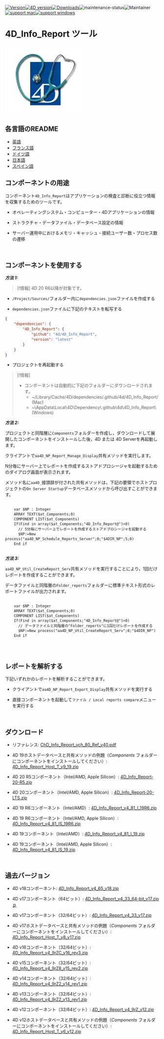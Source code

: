 [![Version](https://img.shields.io/endpoint?url=https://gist.githubusercontent.com/CGareau/dd2aa26e5b6c4152e80e7d3d09f2486a/raw/release_inforeport.json)](https://github.com/4d/4D_Info_Report/releases/latest/)[![4D version](https://img.shields.io/endpoint?url=https://gist.githubusercontent.com/CGareau/dd2aa26e5b6c4152e80e7d3d09f2486a/raw/version_4dir.json)](<>)[![Downloads](https://img.shields.io/github/downloads/4d/4D_Info_Report/total.svg)](https://GitHub.com/4d/4D_Info_Report/releases/latest/)![maintenance-status](https://img.shields.io/badge/maintenance-actively--developed-brightgreen.svg)![Maintainer](https://img.shields.io/badge/maintainer-ThomasSchlumberger-blue)<br>[![support mac](https://img.shields.io/badge/macOS-000000.svg?style=flat-square&logo=apple&labelColor=000000&logoColor=white)](<>)[![support windows](https://img.shields.io/badge/windows-0078D6.svg?style=flat-square&logo=MODX&logoColor=white)](<>)

# 4D_Info_Report ツール

![info_report](https://github.com/4d/4D_Info_Report/blob/main/images/4DIR.png)

## 各言語のREADME

-   [英語](README.md)
-   [フランス語](README.fr.md)
-   [ドイツ語](README.de.md)
-   [日本語](README.ja.md)
-   [スペイン語](README.es.md)

## コンポーネントの用途

コンポーネント`4D_Info_Report`はアプリケーションの検査と診断に役立つ情報を収集するためのツールです。

- オペレーティングシステム・コンピューター・4Dアプリケーションの情報

- ストラクチャ・データファイル・データベース設定の情報

- サーバー運用中におけるメモリ・キャッシュ・接続ユーザー数・プロセス数の遷移

<br>

## コンポーネントを使用する

**_方法 1:_**

> [!情報]
> 4D 20 R6以降が対象です。

- `/Project/Sources/`フォルダー内に`dependencies.json`ファイルを作成する

- `dependencies.json`ファイルに下記のテキストを転写する

```json
{
	"dependencies": {
		"4D_Info_Report": {
			"github": "4d/4D_Info_Report",
			"version": "latest"
		}
	}
}
```

- プロジェクトを再起動する

> [!情報]
>
> -   コンポーネントは自動的に下記のフォルダーにダウンロードされます。
>     -   ~/Library/Cache/4D/dependencies/.github/4d/4D_Info_Report/ (Mac)
>     -   ~\AppData\Local\4D\Dependency\\.github\4d\4D_Info_Report\ (Windows)

**_方法 2:_**

プロジェクトと同階層に`Components`フォルダーを作成し，ダウンロードして展開したコンポーネントをインストールした後，4D または 4D Serverを再起動します。

クライアントで`aa4D_NP_Report_Manage_Display`共有メソッドを実行します。

N分毎にサーバー上でレポートを作成するストアドプロシージャを起動するためのダイアログ画面が表示されます。

メソッド名に`aa4D_`接頭辞が付された共有メソッドは，下記の要領でホストプロジェクトの`On Server Startup`データベースメソッドから呼び出すことができます。

<pre>
  <code class="4d">
    var $NP : Integer
    ARRAY TEXT($at_Components;0)
    COMPONENT LIST($at_Components)
    If(Find in array($at_Components;"4D_Info_Report@")>0)
      // 5分毎にサーバー上でレポートを作成するストアドプロシージャを起動する
      $NP:=New process("aa4D_NP_Schedule_Reports_Server";0;"$4DIR_NP";5;0)
    End if
   </code>
</pre>

**_方法 3:_**

`aa4D_NP_Util_CreateReport_Serv`共有メソッドを実行することにより，1回だけレポートを作成することができます。

データファイルと同階層の`Folder_reports`フォルダーに標準テキスト形式のレポートファイルが出力されます。

<pre>
  <code class="4d">
    var $NP : Integer
    ARRAY TEXT($at_Components;0)
    COMPONENT LIST($at_Components)
    If(Find in array($at_Components;"4D_Info_Report@")>0)
      // データファイルと同階層の"Folder_reports"に1回だけレポートを作成する
      $NP:=New process("aa4D_NP_Util_CreateReport_Serv";0;"$4DIR_NP")
    End if
    </code>
</pre>

<br>

## レポートを解析する

下記いずれかのレポートを解析することができます。

- クライアントで`aa4D_NP_Report_Export_Display`共有メソッドを実行する

- 直接コンポーネントを起動して`ファイル / Local reports compare`メニューを実行する

<br>

## ダウンロード

- リファレンス: [ChD_Info_Report_vch_80_Ref_v40.pdf](https://github.com/4d/4D_Info_Report/releases/latest/download/4D_Info_Report_v4_80_Ref_v40.pdf)

- 4D 19ホストデータベースと共有メソッドの例題（*Components* フォルダーにコンポーネントをインストールしてください）: [4D_Info_Report_Host_T_v9_19.zip](https://github.com/4d/4D_Info_Report/releases/latest/download/4D_Info_Report_Host_T_v9_19.zip)

- 4D 20 R5コンポーネント（Intel/AMD, Apple Silicon）: [4D_Info_Report-20-R5.zip](https://github.com/4d/4D_Info_Report/releases/latest/download/4D_Info_Report-20-R5.zip)

- 4D 20コンポーネント（Intel/AMD, Apple Silicon）: [4D_Info_Report-20-LTS.zip](https://github.com/4d/4D_Info_Report/releases/latest/download/4D_Info_Report-20-LTS.zip)

- 4D 19 R6コンポーネント（Intel/AMD）: [4D_Info_Report_v4_81_I_19R6.zip](https://github.com/4d/4D_Info_Report/releases/latest/download/4D_Info_Report_v4_81_I_19R6.zip)

- 4D 19 R6コンポーネント（Intel/AMD, Apple Silicon）: [4D_Info_Report_v4_81_IS_19R6.zip](https://github.com/4d/4D_Info_Report/releases/latest/download/4D_Info_Report_v4_81_IS_19R6.zip)

- 4D 19コンポーネント（Intel/AMD）: [4D_Info_Report_v4_81_I_19.zip](https://github.com/4d/4D_Info_Report/releases/latest/download/4D_Info_Report_v4_81_I_19.zip)

- 4D 19コンポーネント（Intel/AMD, Apple Silicon）: [4D_Info_Report_v4_81_IS_19.zip](https://github.com/4d/4D_Info_Report/releases/latest/download/4D_Info_Report_v4_81_IS_19.zip)

<br>

## 過去バージョン

- 4D v18コンポーネント: [4D_Info_Report_v4_65_v18.zip](https://github.com/4d/4D_Info_Report/releases/latest/download/4D_Info_Report_v4_65_v18.zip)

- 4D v17コンポーネント（64ビット）: [4D_Info_Report_v4_33_64-bit_v17.zipｐ](https://github.com/4d/4D_Info_Report/releases/latest/download/4D_Info_Report_v4_33_64-bit_v17.zip)

- 4D v17コンポーネント（32/64ビット）: [4D_Info_Report_v4_33_v17.zip](https://github.com/4d/4D_Info_Report/releases/latest/download/4D_Info_Report_v4_33_v17.zip)

- 4D v17ホストデータベースと共有メソッドの例題（*Components* フォルダーにコンポーネントをインストールしてください）: [4D_Info_Report_Host_T_v8_v17.zip](https://github.com/4d/4D_Info_Report/releases/latest/download/4D_Info_Report_Host_T_v8_v17.zip)

- 4D v16コンポーネント（32/64ビット）: [4D_Info_Report_v4_9rZC_v16_rev3.zip](https://github.com/4d/4D_Info_Report/releases/latest/download/4D_Info_Report_v4_9rZC_v16_rev3.zip)

- 4D v15コンポーネント（32/64ビット）: [4D_Info_Report_v4_9rZ8_v15_rev2.zip](https://github.com/4d/4D_Info_Report/releases/latest/download/4D_Info_Report_v4_9rZ8_v15_rev2.zip)

- 4D v14コンポーネント（32/64ビット）: [4D_Info_Report_v4_9rZ2_v14_rev1.zip](https://github.com/4d/4D_Info_Report/releases/latest/download/4D_Info_Report_v4_9rZ2_v14_rev1.zip)

- 4D v13コンポーネント（32/64ビット）: [4D_Info_Report_v4_9rZ2_v13_rev1.zip](https://github.com/4d/4D_Info_Report/releases/latest/download/4D_Info_Report_v4_9rZ2_v13_rev1.zip)

- 4D v12コンポーネント（32/64ビット）: [4D_Info_Report_v4_9rZ_v12.zip](https://github.com/4d/4D_Info_Report/releases/latest/download/4D_Info_Report_v4_9rZ_v12.zip)

- 4D v12ホストデータベースと共有メソッドの例題（*Components* フォルダーにコンポーネントをインストールしてください）: [4D_Info_Report_Host_T_v6_v12.zip](https://github.com/4d/4D_Info_Report/releases/latest/download/4D_Info_Report_Host_T_v6_v12.zip)
